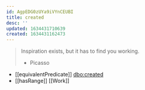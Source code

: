 ```yaml
---
id: AgpEDG0zUYa9iVYnCEUBI
title: created
desc: ''
updated: 1634431710639
created: 1634431162473
---
```


> Inspiration exists, but it has to find you working.
> - Picasso

- [[equivalentPredicate]] [dbo:created](http://dbpedia.org/ontology/created)
- [[hasRange]] [[Work]]
